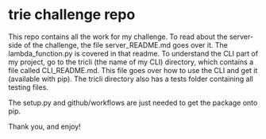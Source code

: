 # trie challenge repo 

This repo contains all the work for my challenge. To read about the server-side of the challenge, the file server_README.md goes over it. The lambda_function.py is covered in that readme. To understand the CLI part of my project, go to the tricli (the name of my CLI) directory, which contains a file called CLI_README.md. This file goes over how to use the CLI and get it (available with pip). The tricli directory also has a tests folder containing all testing files. 

The setup.py and github/workflows are just needed to get the package onto pip. 

Thank you, and enjoy!

